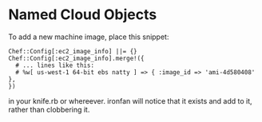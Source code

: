 # Named Cloud Objects

To add a new machine image, place this snippet:

    Chef::Config[:ec2_image_info] ||= {}
    Chef::Config[:ec2_image_info].merge!({
      # ... lines like this:
      # %w[ us-west-1 64-bit ebs natty ] => { :image_id => 'ami-4d580408' },
    })

in your knife.rb or whereever. ironfan will notice that it exists and add to it, rather than clobbering it.
